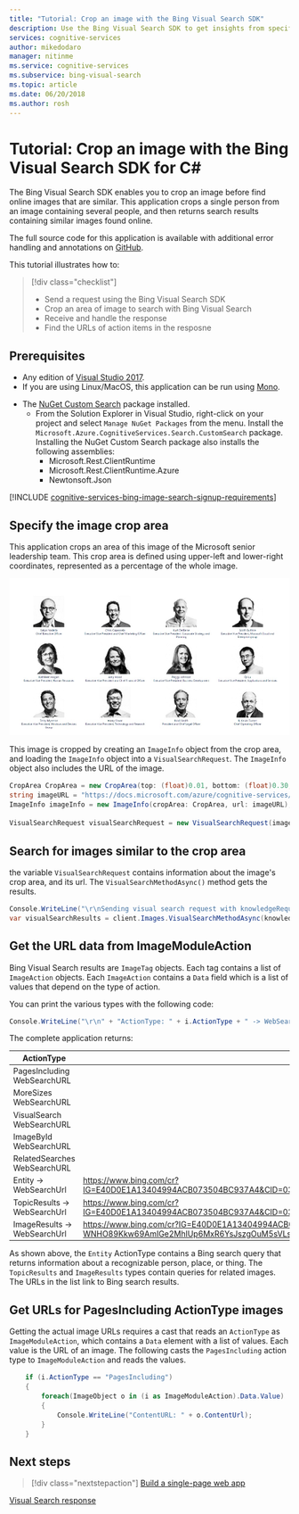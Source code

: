 ```yaml
---
title: "Tutorial: Crop an image with the Bing Visual Search SDK"
description: Use the Bing Visual Search SDK to get insights from specific ares on an image.
services: cognitive-services
author: mikedodaro
manager: nitinme
ms.service: cognitive-services
ms.subservice: bing-visual-search
ms.topic: article
ms.date: 06/20/2018
ms.author: rosh
---
```


# Tutorial: Crop an image with the Bing Visual Search SDK for C\#

The Bing Visual Search SDK enables you to crop an image before find online images that are similar. This application crops a single person from an image containing several people, and then returns search results containing similar images found online.

The full source code for this application is available with additional error handling and annotations on [GitHub](https://github.com/Azure-Samples/cognitive-services-REST-api-samples/blob/master/Tutorials/Bing-Visual-Search/BingVisualSearchCropImage.cs).

This tutorial illustrates how to:

> [!div class="checklist"]
> * Send a request using the Bing Visual Search SDK
> * Crop an area of image to search with Bing Visual Search
> * Receive and handle the response
> * Find the URLs of action items in the resposne

## Prerequisites

* Any edition of [Visual Studio 2017](https://www.visualstudio.com/downloads/).
* If you are using Linux/MacOS, this application can be run using [Mono](http://www.mono-project.com/).
- The [NuGet Custom Search](https://www.nuget.org/packages/Microsoft.Azure.CognitiveServices.Search.CustomSearch/1.2.0) package installed. 
    - From the Solution Explorer in Visual Studio, right-click on your project and select `Manage NuGet Packages` from the menu. Install the `Microsoft.Azure.CognitiveServices.Search.CustomSearch` package. Installing the NuGet Custom Search package also installs the following assemblies:
        - Microsoft.Rest.ClientRuntime
        - Microsoft.Rest.ClientRuntime.Azure
        - Newtonsoft.Json

[!INCLUDE [cognitive-services-bing-image-search-signup-requirements](../../../includes/cognitive-services-bing-visual-search-signup-requirements.md)]

## Specify the image crop area

This application crops an area of this image of the Microsoft senior leadership team. This crop area is defined using upper-left and lower-right coordinates, represented as a percentage of the whole image.  

![Microsoft Senior Leadership Team](./media/MS_SrLeaders.jpg)

This image is cropped by creating an `ImageInfo` object from the crop area, and loading the `ImageInfo` object into a `VisualSearchRequest`. The `ImageInfo` object also includes the URL of the image.

```csharp
CropArea CropArea = new CropArea(top: (float)0.01, bottom: (float)0.30, left: (float)0.01, right: (float)0.20);
string imageURL = "https://docs.microsoft.com/azure/cognitive-services/bing-visual-search/media/ms_srleaders.jpg;
ImageInfo imageInfo = new ImageInfo(cropArea: CropArea, url: imageURL);

VisualSearchRequest visualSearchRequest = new VisualSearchRequest(imageInfo: imageInfo);
```

## Search for images similar to the crop area

the variable `VisualSearchRequest` contains information about the image's crop area, and its url. The `VisualSearchMethodAsync()` method gets the results.

```csharp
Console.WriteLine("\r\nSending visual search request with knowledgeRequest that contains URL and crop area");
var visualSearchResults = client.Images.VisualSearchMethodAsync(knowledgeRequest: visualSearchRequest).Result; 

```

## Get the URL data from ImageModuleAction

Bing Visual Search results are `ImageTag` objects.  Each tag contains a list of `ImageAction` objects.  Each `ImageAction` contains a `Data` field which is a list of values that depend on the type of action.

You can print the various types with the following code:

```csharp
Console.WriteLine("\r\n" + "ActionType: " + i.ActionType + " -> WebSearchUrl: " + i.WebSearchUrl);
```

The complete application returns:


|ActionType  |URL  | |
|---------|---------|---------|
|PagesIncluding WebSearchURL     |         |         
|MoreSizes WebSearchURL     |         |         
|VisualSearch WebSearchURL    |         |         
|ImageById WebSearchURL     |         |         
|RelatedSearches WebSearchURL     |         |         
|Entity -> WebSearchUrl     | https://www.bing.com/cr?IG=E40D0E1A13404994ACB073504BC937A4&CID=03DCF882D7386A442137F49BD6596BEF&rd=1&h=BvvDoRtmZ35Xc_UZE4lZx6_eg7FHgcCkigU1D98NHQo&v=1&r=https%3a%2f%2fwww.bing.com%2fsearch%3fq%3dSatya%2bNadella&p=DevEx,5380.1        |         
|TopicResults -> WebSearchUrl    |  https://www.bing.com/cr?IG=E40D0E1A13404994ACB073504BC937A4&CID=03DCF882D7386A442137F49BD6596BEF&rd=1&h=3QGtxPb3W9LemuHRxAlW4CW7XN4sPkUYCUynxAqI9zQ&v=1&r=https%3a%2f%2fwww.bing.com%2fdiscover%2fnadella%2bsatya&p=DevEx,5382.1        |         
|ImageResults -> WebSearchUrl    |  https://www.bing.com/cr?IG=E40D0E1A13404994ACB073504BC937A4&CID=03DCF882D7386A442137F49BD6596BEF&rd=1&h=l-WNHO89Kkw69AmIGe2MhlUp6MxR6YsJszgOuM5sVLs&v=1&r=https%3a%2f%2fwww.bing.com%2fimages%2fsearch%3fq%3dSatya%2bNadella&p=DevEx,5384.1        |         

As shown above, the `Entity` ActionType contains a Bing search query that returns information about a recognizable person, place, or thing.  The `TopicResults` and `ImageResults` types contain queries for related images. The URLs in the list link  to Bing search results.


## Get URLs for PagesIncluding ActionType images

Getting the actual image URLs requires a cast that reads an `ActionType` as `ImageModuleAction`, which contains a `Data` element with a list of values.  Each value is the URL of an image.  The following casts the `PagesIncluding` action type to `ImageModuleAction` and reads the values.

```csharp
    if (i.ActionType == "PagesIncluding")
    {
        foreach(ImageObject o in (i as ImageModuleAction).Data.Value)
        {
            Console.WriteLine("ContentURL: " + o.ContentUrl);
        }
    }
```

## Next steps
> [!div class="nextstepaction"]
> [Build a single-page web app](tutorial-bing-visual-search-single-page-app.md)

[Visual Search response](https://docs.microsoft.com/azure/cognitive-services/bing-visual-search/overview)
